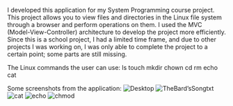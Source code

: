 I developed this application for my System Programming course project.
This project allows you to view files and directories in the Linux file system through a browser and perform operations on them.
I used the MVC (Model-View-Controller) architecture to develop the project more efficiently.
Since this is a school project, I had a limited time frame, and due to other projects I was working on, I was only able to complete the project to a certain point; some parts are still missing.

The Linux commands the user can use:
  ls
  touch
  mkdir
  chown
  cd
  rm
  echo
  cat

Some screenshots from the application:
![Desktop](https://github.com/user-attachments/assets/c031b639-9247-4c92-834e-71040b0c0aa3)
![TheBard’sSongtxt](https://github.com/user-attachments/assets/986a31c8-a466-4941-8b83-b41fb8ffba22)
![cat](https://github.com/user-attachments/assets/aaaabdb8-197d-48cc-a06a-697bac370d49)
![echo](https://github.com/user-attachments/assets/d1ea4b0b-e7e3-4ea2-829d-119066ba1f1a)
![chmod](https://github.com/user-attachments/assets/5003af03-fb68-4f3a-973a-e84485f8a2b4)


